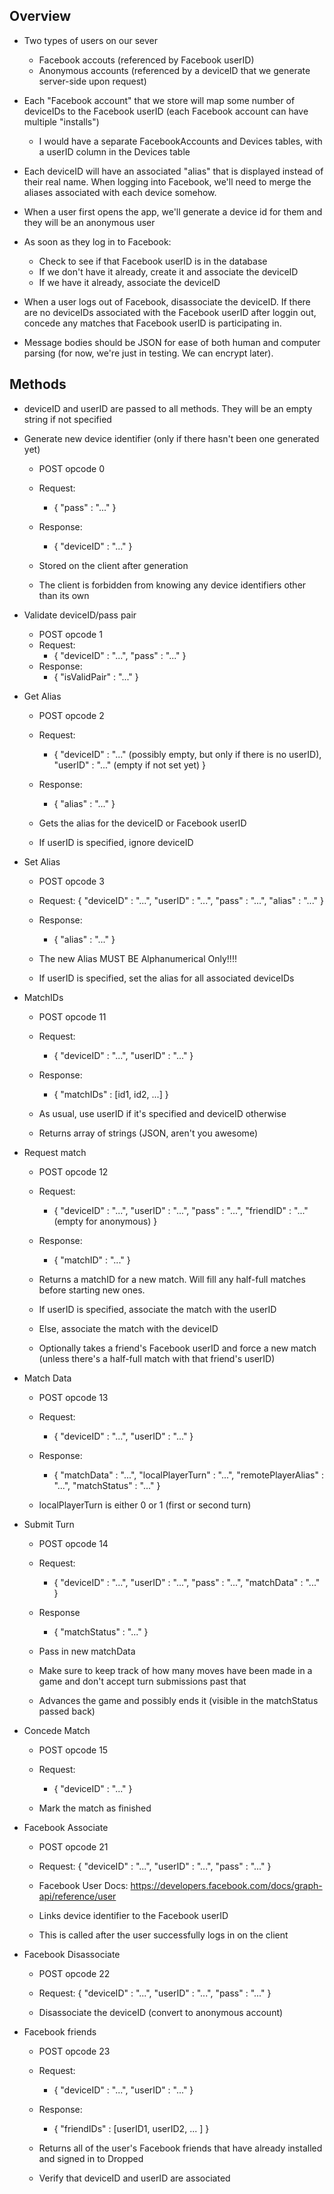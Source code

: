 Overview
--------

- Two types of users on our sever
    - Facebook accouts (referenced by Facebook userID)
    - Anonymous accounts (referenced by a deviceID that we generate server-side upon request)

- Each "Facebook account" that we store will map some number of deviceIDs to the Facebook userID (each Facebook account can have multiple "installs")
    - I would have a separate FacebookAccounts and Devices tables, with a userID column in the Devices table

- Each deviceID will have an associated "alias" that is displayed instead of their real name. When logging
  into Facebook, we'll need to merge the aliases associated with each device somehow.

- When a user first opens the app, we'll generate a device id for them and they will be an anonymous user

- As soon as they log in to Facebook:
    - Check to see if that Facebook userID is in the database
    - If we don't have it already, create it and associate the deviceID
    - If we have it already, associate the deviceID

- When a user logs out of Facebook, disassociate the deviceID. If there are no deviceIDs associated with the Facebook userID after loggin
  out, concede any matches that Facebook userID is participating in.

- Message bodies should be JSON for ease of both human and computer parsing (for now, we're just in testing. We can encrypt later).

Methods
-------

- deviceID and userID are passed to all methods. They will be an empty string if not specified

- Generate new device identifier (only if there hasn't been one generated yet)
    - POST opcode 0
    - Request:
        - { "pass" : "..." }
    - Response:
        - { "deviceID" : "..." }

    - Stored on the client after generation
    - The client is forbidden from knowing any device identifiers other than its own

- Validate deviceID/pass pair
    - POST opcode 1
    - Request:
        - { "deviceID" : "...",
            "pass"     : "..." }
    - Response:
        - { "isValidPair" : "..." }

- Get Alias
    - POST opcode 2
    - Request:
        - { "deviceID" : "..." (possibly empty, but only if there is no userID),
            "userID"   : "..." (empty if not set yet) }
    - Response:
        - { "alias" : "..." }

    - Gets the alias for the deviceID or Facebook userID
    - If userID is specified, ignore deviceID

- Set Alias
    - POST opcode 3
    - Request:
        { "deviceID" : "...",
          "userID"   : "...",
          "pass"     : "...",
          "alias"    : "..." }
    - Response:
        - { "alias" : "..." }

    - The new Alias MUST BE Alphanumerical Only!!!!
    - If userID is specified, set the alias for all associated deviceIDs

- MatchIDs
    - POST opcode 11
    - Request:
        - { "deviceID" : "...",
            "userID"   : "..." }
    - Response:
        - { "matchIDs" : [id1, id2, ...] }

    - As usual, use userID if it's specified and deviceID otherwise
    - Returns array of strings (JSON, aren't you awesome)

- Request match
    - POST opcode 12
    - Request:
        - { "deviceID" : "...",
            "userID"   : "...",
            "pass"     : "...",
            "friendID" : "..." (empty for anonymous) }
    - Response:
        - { "matchID" : "..." }

    - Returns a matchID for a new match. Will fill any half-full matches before starting new ones.

    - If userID is specified, associate the match with the userID
    - Else, associate the match with the deviceID

    - Optionally takes a friend's Facebook userID and force a new match (unless there's a half-full match
      with that friend's userID)

- Match Data
    - POST opcode 13
    - Request:
        - { "deviceID" : "...",
            "userID"   : "..." }
    - Response:
        - { "matchData"         : "...",
            "localPlayerTurn"   : "...",
            "remotePlayerAlias" : "...",
            "matchStatus"       : "..." }

    - localPlayerTurn is either 0 or 1 (first or second turn)

- Submit Turn
    - POST opcode 14
    - Request:
        - { "deviceID"  : "...",
            "userID"    : "...",
            "pass"      : "...",
            "matchData" : "..." }
    - Response
        - { "matchStatus" : "..." }

    - Pass in new matchData
    - Make sure to keep track of how many moves have been made in a game and don't accept turn submissions past that
    - Advances the game and possibly ends it (visible in the matchStatus passed back)

- Concede Match
    - POST opcode 15
    - Request:
         - { "deviceID" : "..." }

    - Mark the match as finished

- Facebook Associate
    - POST opcode 21
    - Request:
        { "deviceID" : "...",
           "userID"  : "...",
           "pass"    : "..." }

    - Facebook User Docs: https://developers.facebook.com/docs/graph-api/reference/user
    - Links device identifier to the Facebook userID
    - This is called after the user successfully logs in on the client

- Facebook Disassociate
    - POST opcode 22
    - Request:
        { "deviceID" : "...",
           "userID"  : "...",
           "pass"    : "..." }

    - Disassociate the deviceID (convert to anonymous account)

- Facebook friends
    - POST opcode 23
    - Request:
        - { "deviceID" : "...",
            "userID"   : "..." }
    - Response:
        - { "friendIDs" : [userID1, userID2, ... ] }

    - Returns all of the user's Facebook friends that have already installed and signed in to Dropped
    - Verify that deviceID and userID are associated

